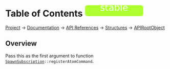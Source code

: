 # Table of Contents ![stable]
[Project](https://github.com/ksxatompackages/quick-spawn) → [Documentation](../..) → [API References](..) → [Structures](.) → [APIRootObject](./api.md)

## Overview

Pass this as the first argument to function <code>[SpawnSubscription](./classes/spawn-subscription.md)::registerAtomCommand</code>.

[fixed]: ../../images/badges/fixed.svg
[stable]: ../../images/badges/stable.svg
[exprimental]: ../../images/badges/exprimental.svg
[deprecated]: ../../images/badges/deprecated.svg
